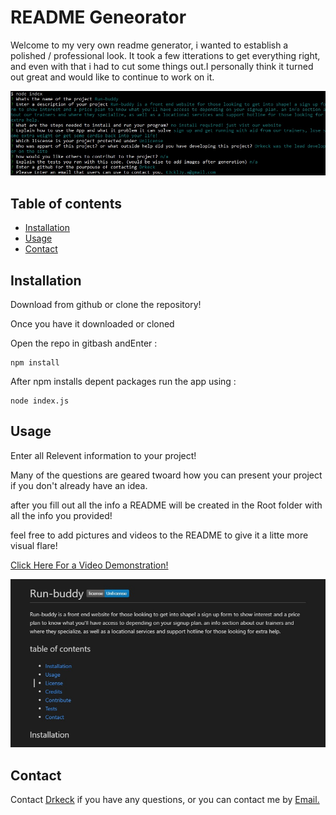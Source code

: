 
  # README Geneorator
  
Welcome to my very own readme generator, i wanted to establish a polished / professional look. It took a few itterations to get everything right, and even with that i had to cut some things out.I personally think it turned out great and would like to continue to work on it.

![bashImage](./utils/images/image_1.jpg)

  ## Table of contents
  * [Installation](#installation)
  * [Usage](#usage)
  * [Contact](#contact)
  ## Installation

Download from github or clone the repository!

Once you have it downloaded or cloned

Open the repo in gitbash andEnter :

    npm install

After npm installs depent packages run the app using :

    node index.js 


## Usage 

Enter all Relevent information to your project!

Many of the questions are geared twoard how you can present your project if you don't already have an idea.

after you fill out all the info a README will be created in the Root folder with all the info you provided!

feel free to add pictures and videos to the README to give it a litte more visual flare!

[Click Here For a Video Demonstration!](https://youtu.be/5uiFD4XR2sM)



![README IN Folder](./utils/images/image_2.jpg)

## Contact
Contact [Drkeck](https://www.github.com/drkeck) if you have any questions,
or you can contact me by [Email.](k3ck3ly.a@gmail.com)
